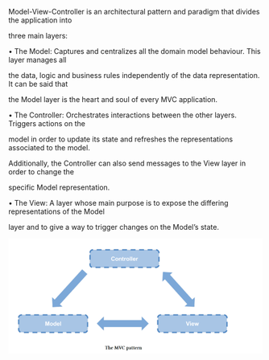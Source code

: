 Model-View-Controller is an architectural pattern and paradigm that divides the application into

three main layers:

• The Model: Captures and centralizes all the domain model behaviour. This layer manages all

the data, logic and business rules independently of the data representation. It can be said that

the Model layer is the heart and soul of every MVC application.

• The Controller: Orchestrates interactions between the other layers. Triggers actions on the

model in order to update its state and refreshes the representations associated to the model.

Additionally, the Controller can also send messages to the View layer in order to change the

specific Model representation.

• The View: A layer whose main purpose is to expose the differing representations of the Model

layer and to give a way to trigger changes on the Model’s state.

![](/assets/mvc.png)

